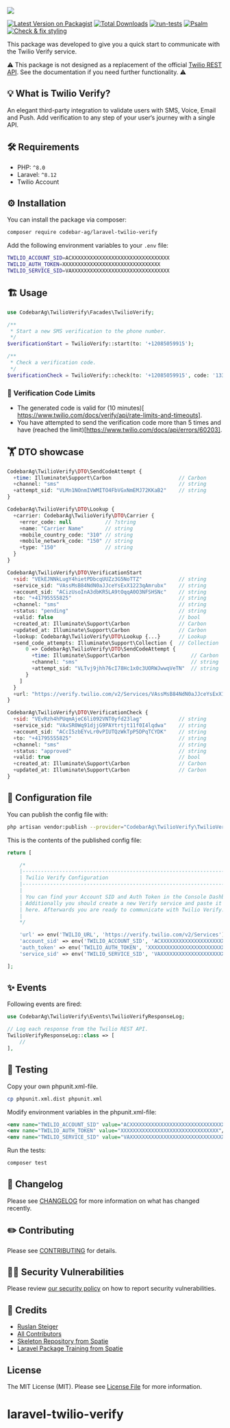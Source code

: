 <img src="https://banners.beyondco.de/Laravel%20Twilio%20Verify.png?theme=light&packageManager=composer+require&packageName=codebar-ag%2Flaravel-twilio-verify&pattern=circuitBoard&style=style_2&description=An+opinionated+way+to+integrate+Twilio+Verify+with+Laravel&md=1&showWatermark=0&fontSize=150px&images=badge-check&widths=500&heights=500">

[![Latest Version on Packagist](https://img.shields.io/packagist/v/codebar-ag/laravel-twilio-verify.svg?style=flat-square)](https://packagist.org/packages/codebar-ag/laravel-twilio-verify)
[![Total Downloads](https://img.shields.io/packagist/dt/codebar-ag/laravel-twilio-verify.svg?style=flat-square)](https://packagist.org/packages/codebar-ag/laravel-twilio-verify)
[![run-tests](https://github.com/codebar-ag/laravel-twilio-verify/actions/workflows/run-tests.yml/badge.svg)](https://github.com/codebar-ag/laravel-twilio-verify/actions/workflows/run-tests.yml)
[![Psalm](https://github.com/codebar-ag/laravel-twilio-verify/actions/workflows/psalm.yml/badge.svg)](https://github.com/codebar-ag/laravel-twilio-verify/actions/workflows/psalm.yml)
[![Check & fix styling](https://github.com/codebar-ag/laravel-twilio-verify/actions/workflows/php-cs-fixer.yml/badge.svg)](https://github.com/codebar-ag/laravel-twilio-verify/actions/workflows/php-cs-fixer.yml)

This package was developed to give you a quick start to communicate with the
Twilio Verify service.

⚠️ This package is not designed as a replacement of the official 
[Twilio REST API](https://www.twilio.com/docs/verify/api). 
See the documentation if you need further functionality. ⚠️

## 💡 What is Twilio Verify?
An elegant third-party integration to validate users with SMS, Voice, Email and
Push. Add verification to any step of your user‘s journey with a single API.

## 🛠 Requirements

- PHP: `^8.0`
- Laravel: `^8.12`
- Twilio Account

## ⚙️ Installation

You can install the package via composer:

```bash
composer require codebar-ag/laravel-twilio-verify
```

Add the following environment variables to your `.env` file:

```bash
TWILIO_ACCOUNT_SID=ACXXXXXXXXXXXXXXXXXXXXXXXXXXXXXXXX
TWILIO_AUTH_TOKEN=XXXXXXXXXXXXXXXXXXXXXXXXXXXXXXXX
TWILIO_SERVICE_SID=VAXXXXXXXXXXXXXXXXXXXXXXXXXXXXXXXX
```

## 🏗 Usage

```php
use CodebarAg\TwilioVerify\Facades\TwilioVerify;

/**
 * Start a new SMS verification to the phone number.
 */
$verificationStart = TwilioVerify::start(to: '+12085059915');

/**
 * Check a verification code.
 */
$verificationCheck = TwilioVerify::check(to: '+12085059915', code: '1337');
```

### 🔢 Verification Code Limits

- The generated code is valid for (10 minutes)[ https://www.twilio.com/docs/verify/api/rate-limits-and-timeouts].
- You have attempted to send the verification code more than 5 times and have
  (reached the limit)[https://www.twilio.com/docs/api/errors/60203].
  
## 🏋️ DTO showcase

```php
CodebarAg\TwilioVerify\DTO\SendCodeAttempt {
  +time: Illuminate\Support\Carbon                      // Carbon
  +channel: "sms"                                       // string
  +attempt_sid: "VLMn1NOnmIVWMITO4FbVGxNmEMJ72KKaB2"    // string
}
```

```php 
CodebarAg\TwilioVerify\DTO\Lookup {
  +carrier: CodebarAg\TwilioVerify\DTO\Carrier {
    +error_code: null           // ?string
    +name: "Carrier Name"       // string
    +mobile_country_code: "310" // string
    +mobile_network_code: "150" // string
    +type: "150"                // string
  }
}
```

```php
CodebarAg\TwilioVerify\DTO\VerificationStart
  +sid: "VEkEJNNkLugY4hietPDbcqUUZz3G5NoTTZ"            // string
  +service_sid: "VAssMsB84NdN0aJJceYsExX1223qAmrubx"    // string
  +account_sid: "ACizUsoInA3dbKR5LA9tOqqA0O3NFSHSNc"    // string
  +to: "+41795555825"                                   // string
  +channel: "sms"                                       // string
  +status: "pending"                                    // string
  +valid: false                                         // bool
  +created_at: Illuminate\Support\Carbon                // Carbon
  +updated_at: Illuminate\Support\Carbon                // Carbon
  +lookup: CodebarAg\TwilioVerify\DTO\Lookup {...}      // Lookup
  +send_code_attempts: Illuminate\Support\Collection {  // Collection
      0 => CodebarAg\TwilioVerify\DTO\SendCodeAttempt {
        +time: Illuminate\Support\Carbon                    // Carbon
        +channel: "sms"                                     // string
        +attempt_sid: "VLTvj9jhh76cI78Hc1x0c3UORWJwwqVeTN"  // string
      }
    ]
  }
  +url: "https://verify.twilio.com/v2/Services/VAssMsB84NdN0aJJceYsExX1223qAmrubx/Verifications" // string
}
```

```php
CodebarAg\TwilioVerify\DTO\VerificationCheck {
  +sid: "VEvRzh4hPUqmAjeC6li092VNT0yfd23lag"            // string
  +service_sid: "VAxSR0Wq91djjG9PAYtrtjt11f0I4lqdwa"    // string
  +account_sid: "ACcI5zbEYvLr0vPIUTQzWkTpP5DPqTCYDK"    // string
  +to: "+41795555825"                                   // string
  +channel: "sms"                                       // string
  +status: "approved"                                   // string
  +valid: true                                          // bool
  +created_at: Illuminate\Support\Carbon                // Carbon
  +updated_at: Illuminate\Support\Carbon                // Carbon
}
```

## 🔧 Configuration file

You can publish the config file with:

```bash
php artisan vendor:publish --provider="CodebarAg\TwilioVerify\TwilioVerifyServiceProvider" --tag="laravel-twilio-verify-config"
```

This is the contents of the published config file:

```php
return [

    /*
    |--------------------------------------------------------------------------
    | Twilio Verify Configuration
    |--------------------------------------------------------------------------
    |
    | You can find your Account SID and Auth Token in the Console Dashboard.
    | Additionally you should create a new Verify service and paste it in
    | here. Afterwards you are ready to communicate with Twilio Verify.
    |
    */

    'url' => env('TWILIO_URL', 'https://verify.twilio.com/v2/Services'),
    'account_sid' => env('TWILIO_ACCOUNT_SID', 'ACXXXXXXXXXXXXXXXXXXXXXXXXXXXXXXXX'),
    'auth_token' => env('TWILIO_AUTH_TOKEN', 'XXXXXXXXXXXXXXXXXXXXXXXXXXXXXXXX'),
    'service_sid' => env('TWILIO_SERVICE_SID', 'VAXXXXXXXXXXXXXXXXXXXXXXXXXXXXXXXX'),

];
```

## ✨ Events

Following events are fired:

```php 
use CodebarAg\TwilioVerify\Events\TwilioVerifyResponseLog;

// Log each response from the Twilio REST API.
TwilioVerifyResponseLog::class => [
    //
],
```

## 🚧 Testing

Copy your own phpunit.xml-file.
```bash
cp phpunit.xml.dist phpunit.xml
```

Modify environment variables in the phpunit.xml-file:
```xml
<env name="TWILIO_ACCOUNT_SID" value="ACXXXXXXXXXXXXXXXXXXXXXXXXXXXXXXXX"/>
<env name="TWILIO_AUTH_TOKEN" value="XXXXXXXXXXXXXXXXXXXXXXXXXXXXXXXX"/>
<env name="TWILIO_SERVICE_SID" value="VAXXXXXXXXXXXXXXXXXXXXXXXXXXXXXXXX"/>
```

Run the tests:
```bash
composer test
```

## 📝 Changelog

Please see [CHANGELOG](CHANGELOG.md) for more information on what has changed recently.

## ✏️ Contributing

Please see [CONTRIBUTING](.github/CONTRIBUTING.md) for details.

## 🧑‍💻 Security Vulnerabilities

Please review [our security policy](../../security/policy) on how to report security vulnerabilities.

## 🙏 Credits

- [Ruslan Steiger](https://github.com/SuddenlyRust)
- [All Contributors](../../contributors)
- [Skeleton Repository from Spatie](https://github.com/spatie/package-skeleton-laravel)
- [Laravel Package Training from Spatie](https://spatie.be/videos/laravel-package-training)

## License

The MIT License (MIT). Please see [License File](LICENSE.md) for more information.
# laravel-twilio-verify
